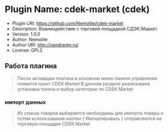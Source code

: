 # Plugin Name: cdek-market (cdek)

- Plugin URI: https://github.com/Nemolite/cdek-market
- Description: Взаимодействие с торговой площадкой СДЭК.Маркет
- Version: 1.0.0
- Author: Nemolite
- Author URI: http://vandraren.ru/
- License: GPL2

## Работа плагина

> После активации плагина в основном меню панеля управления
> появится пукнт CDEK.Market
> В данном разделе реализована установка токена
> и выбор категории по CDEK.Market

### импорт данных

> Из списка товаров выбирается необходимы для импорта товары
> и путем использования кнопки { Импортировать } отправляются
> на торговую площадке CDEK.Market
